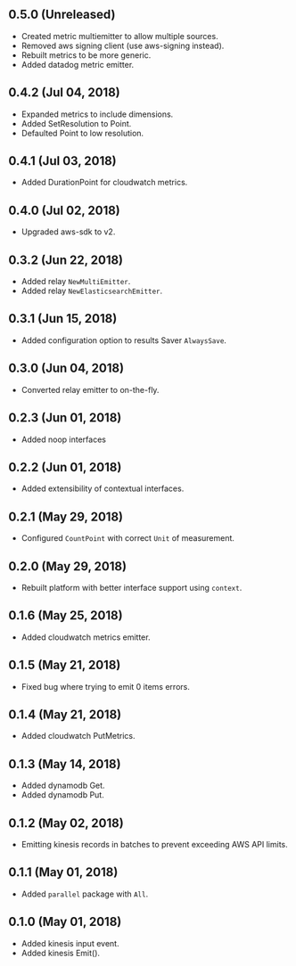 ## 0.5.0 (Unreleased)

  * Created metric multiemitter to allow multiple sources.
  * Removed aws signing client (use aws-signing instead).
  * Rebuilt metrics to be more generic.
  * Added datadog metric emitter.

## 0.4.2 (Jul 04, 2018)

  * Expanded metrics to include dimensions.
  * Added SetResolution to Point.
  * Defaulted Point to low resolution.

## 0.4.1 (Jul 03, 2018)

  * Added DurationPoint for cloudwatch metrics.

## 0.4.0 (Jul 02, 2018)

  * Upgraded aws-sdk to v2.

## 0.3.2 (Jun 22, 2018)

  * Added relay `NewMultiEmitter`.
  * Added relay `NewElasticsearchEmitter`.

## 0.3.1 (Jun 15, 2018)

  * Added configuration option to results Saver `AlwaysSave`.

## 0.3.0 (Jun 04, 2018)

  * Converted relay emitter to on-the-fly.

## 0.2.3 (Jun 01, 2018)

  * Added noop interfaces

## 0.2.2 (Jun 01, 2018)

  * Added extensibility of contextual interfaces. 

## 0.2.1 (May 29, 2018)

  * Configured `CountPoint` with correct `Unit` of measurement.

## 0.2.0 (May 29, 2018)

  * Rebuilt platform with better interface support using `context`.

## 0.1.6 (May 25, 2018)

  * Added cloudwatch metrics emitter.

## 0.1.5 (May 21, 2018)

  * Fixed bug where trying to emit 0 items errors.

## 0.1.4 (May 21, 2018)

  * Added cloudwatch PutMetrics.

## 0.1.3 (May 14, 2018)

  * Added dynamodb Get.
  * Added dynamodb Put.

## 0.1.2 (May 02, 2018)

  * Emitting kinesis records in batches to prevent exceeding AWS API limits.

## 0.1.1 (May 01, 2018)

  * Added `parallel` package with `All`.

## 0.1.0 (May 01, 2018)

  * Added kinesis input event.
  * Added kinesis Emit().
